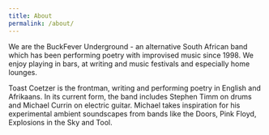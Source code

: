```yaml
---
title: About
permalink: /about/
---
```


We are the BuckFever Underground - an alternative South African band which has been performing poetry with improvised music since 1998. We enjoy playing in bars, at writing and music festivals and especially home lounges.

Toast Coetzer is the frontman, writing and performing poetry in English and Afrikaans. In its current form, the band includes Stephen Timm on drums and Michael Currin on electric guitar. Michael takes inspiration for his experimental ambient soundscapes from bands like the Doors, Pink Floyd, Explosions in the Sky and Tool.
